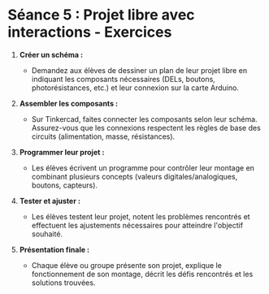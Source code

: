 # **Séance 5 : Projet libre avec interactions - Exercices**

1. **Créer un schéma :**
   - Demandez aux élèves de dessiner un plan de leur projet libre en indiquant les composants nécessaires (DELs, boutons, photorésistances, etc.) et leur connexion sur la carte Arduino.

2. **Assembler les composants :**
   - Sur Tinkercad, faites connecter les composants selon leur schéma. Assurez-vous que les connexions respectent les règles de base des circuits (alimentation, masse, résistances).

3. **Programmer leur projet :**
   - Les élèves écrivent un programme pour contrôler leur montage en combinant plusieurs concepts (valeurs digitales/analogiques, boutons, capteurs).

4. **Tester et ajuster :**
   - Les élèves testent leur projet, notent les problèmes rencontrés et effectuent les ajustements nécessaires pour atteindre l'objectif souhaité.

5. **Présentation finale :**
   - Chaque élève ou groupe présente son projet, explique le fonctionnement de son montage, décrit les défis rencontrés et les solutions trouvées.
